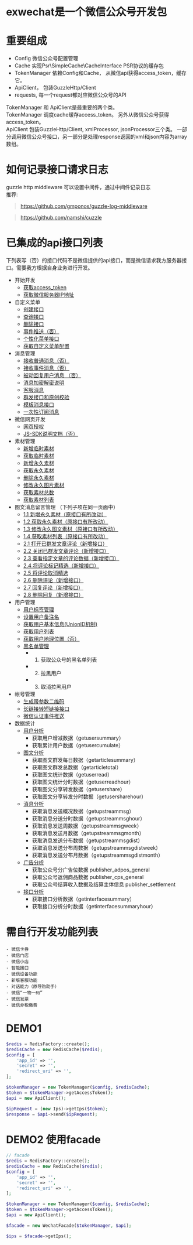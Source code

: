 # exwechat是一个微信公众号开发包

# 重要组成
- Config 微信公众号配置管理
- Cache  实现Psr\SimpleCache\CacheInterface PSR协议的缓存包
- TokenManager 依赖Config和Cache， 从微信api获得access_token，缓存它。
- ApiClient， 包装GuzzleHttp/Client
- requests, 每一个request都对应微信公众号的API

TokenManager 和 ApiClient是最重要的两个类。  
TokenManager 调度cache缓存access_token。 另外从微信公众号获得access_token。  
ApiClient 包装GuzzleHttp/Client, xmlProcessor, jsonProcessor三个类。
一部分调用微信公众号接口，另一部分是处理response返回的xml和json内容为array数组。


# 如何记录接口请求日志
guzzle http middleware 可以设置中间件，通过中间件记录日志  
推荐:
> https://github.com/gmponos/guzzle-log-middleware

> https://github.com/namshi/cuzzle

# 已集成的api接口列表
下列表写（否）的接口代码不是微信提供的api接口，而是微信请求我方服务器接口。需要我方根据自身业务进行开发。

 - 开始开发
    + [获取access_token](https://developers.weixin.qq.com/doc/offiaccount/Basic_Information/Get_access_token.html)
    + [获取微信服务器IP地址](https://developers.weixin.qq.com/doc/offiaccount/Basic_Information/Get_the_WeChat_server_IP_address.html)
 - 自定义菜单
    + [创建接口](https://developers.weixin.qq.com/doc/offiaccount/Custom_Menus/Creating_Custom-Defined_Menu.html)
    + [查询接口](https://developers.weixin.qq.com/doc/offiaccount/Custom_Menus/Querying_Custom_Menus.html)
    + [删除接口](https://developers.weixin.qq.com/doc/offiaccount/Custom_Menus/Deleting_Custom-Defined_Menu.html)
    + [事件推送（否）](https://developers.weixin.qq.com/doc/offiaccount/Custom_Menus/Custom_Menu_Push_Events.html)
    + [个性化菜单接口](https://developers.weixin.qq.com/doc/offiaccount/Custom_Menus/Personalized_menu_interface.html)
    + [获取自定义菜单配置](https://developers.weixin.qq.com/doc/offiaccount/Custom_Menus/Getting_Custom_Menu_Configurations.html)
 - 消息管理
    + [接收普通消息（否）](https://developers.weixin.qq.com/doc/offiaccount/Message_Management/Receiving_standard_messages.html)
    + [接收事件消息（否）](https://developers.weixin.qq.com/doc/offiaccount/Message_Management/Receiving_event_pushes.html)
    + [被动回复用户消息 （否）](https://developers.weixin.qq.com/doc/offiaccount/Message_Management/Passive_user_reply_message.html)
    + [消息加密解密说明](https://developers.weixin.qq.com/doc/offiaccount/Message_Management/Message_encryption_and_decryption_instructions.html)
    + [客服消息](https://developers.weixin.qq.com/doc/offiaccount/Message_Management/Service_Center_messages.html)
    + [群发接口和原创校验](https://developers.weixin.qq.com/doc/offiaccount/Message_Management/Batch_Sends_and_Originality_Checks.html)
    + [模板消息接口](https://developers.weixin.qq.com/doc/offiaccount/Message_Management/Template_Message_Interface.html)
    + [一次性订阅消息](https://developers.weixin.qq.com/doc/offiaccount/Message_Management/One-time_subscription_info.html)
 - 微信网页开发
    + [网页授权](https://developers.weixin.qq.com/doc/offiaccount/OA_Web_Apps/Wechat_webpage_authorization.html)
    + [JS-SDK说明文档（否）](https://developers.weixin.qq.com/doc/offiaccount/OA_Web_Apps/JS-SDK.html)
 - 素材管理
    + [新增临时素材](https://developers.weixin.qq.com/doc/offiaccount/Asset_Management/New_temporary_materials.html)
    + [获取临时素材](https://developers.weixin.qq.com/doc/offiaccount/Asset_Management/Get_temporary_materials.html)
    + [新增永久素材](https://developers.weixin.qq.com/doc/offiaccount/Asset_Management/Adding_Permanent_Assets.html)
    + [获取永久素材](https://developers.weixin.qq.com/doc/offiaccount/Asset_Management/Getting_Permanent_Assets.html)
    + [删除永久素材](https://developers.weixin.qq.com/doc/offiaccount/Asset_Management/Deleting_Permanent_Assets.html)
    + [修改永久图片素材](https://developers.weixin.qq.com/doc/offiaccount/Asset_Management/Editing_Permanent_Rich_Media_Assets.html)
    + [获取素材总数](https://developers.weixin.qq.com/doc/offiaccount/Asset_Management/Get_the_total_of_all_materials.html)
    + [获取素材列表](https://developers.weixin.qq.com/doc/offiaccount/Asset_Management/Get_materials_list.html)
 - 图文消息留言管理 （下列子项在同一页面中）
    + [1.1 新增永久素材（原接口有所改动）](https://developers.weixin.qq.com/doc/offiaccount/Comments_management/Image_Comments_Management_Interface.html)
    + [1.2 获取永久素材（原接口有所改动）](https://developers.weixin.qq.com/doc/offiaccount/Comments_management/Image_Comments_Management_Interface.html)
    + [1.3 修改永久图文素材（原接口有所改动）](https://developers.weixin.qq.com/doc/offiaccount/Comments_management/Image_Comments_Management_Interface.html)
    + [1.4 获取素材列表（原接口有所改动）](https://developers.weixin.qq.com/doc/offiaccount/Comments_management/Image_Comments_Management_Interface.html)
    + [2.1 打开已群发文章评论（新增接口）](https://developers.weixin.qq.com/doc/offiaccount/Comments_management/Image_Comments_Management_Interface.html)
    + [2.2 关闭已群发文章评论（新增接口）](https://developers.weixin.qq.com/doc/offiaccount/Comments_management/Image_Comments_Management_Interface.html)
    + [2.3 查看指定文章的评论数据（新增接口）](https://developers.weixin.qq.com/doc/offiaccount/Comments_management/Image_Comments_Management_Interface.html)
    + [2.4 将评论标记精选（新增接口）](https://developers.weixin.qq.com/doc/offiaccount/Comments_management/Image_Comments_Management_Interface.html)
    + [2.5 将评论取消精选](https://developers.weixin.qq.com/doc/offiaccount/Comments_management/Image_Comments_Management_Interface.html)
    + [2.6 删除评论（新增接口）](https://developers.weixin.qq.com/doc/offiaccount/Comments_management/Image_Comments_Management_Interface.html)
    + [2.7 回复评论（新增接口）](https://developers.weixin.qq.com/doc/offiaccount/Comments_management/Image_Comments_Management_Interface.html)
    + [2.8 删除回复（新增接口）](https://developers.weixin.qq.com/doc/offiaccount/Comments_management/Image_Comments_Management_Interface.html)
 - 用户管理
    + [用户标签管理](https://developers.weixin.qq.com/doc/offiaccount/User_Management/User_Tag_Management.html)
    + [设置用户备注名](https://developers.weixin.qq.com/doc/offiaccount/User_Management/Configuring_user_notes.html)
    + [获取用户基本信息(UnionID机制)](https://developers.weixin.qq.com/doc/offiaccount/User_Management/Get_users_basic_information_UnionID.html#UinonId)
    + [获取用户列表](https://developers.weixin.qq.com/doc/offiaccount/User_Management/Getting_a_User_List.html)
    + [获取用户地理位置（否）](https://developers.weixin.qq.com/doc/offiaccount/User_Management/Gets_a_users_location.html)
    + [黑名单管理](https://developers.weixin.qq.com/doc/offiaccount/User_Management/Manage_blacklist.html)
        - 1. 获取公众号的黑名单列表
        - 2. 拉黑用户
        - 3. 取消拉黑用户
 - 帐号管理
    + [生成带参数二维码](https://developers.weixin.qq.com/doc/offiaccount/Account_Management/Generating_a_Parametric_QR_Code.html)
    + [长链接转短链接接口](https://developers.weixin.qq.com/doc/offiaccount/Account_Management/URL_Shortener.html)
    + [微信认证事件推送](https://developers.weixin.qq.com/doc/offiaccount/Account_Management/Wechat_Accreditation_Event_Push.html)
 - 数据统计
    + [用户分析](https://developers.weixin.qq.com/doc/offiaccount/Analytics/User_Analysis_Data_Interface.html)
        - 获取用户增减数据（getusersummary）
        - 获取累计用户数据（getusercumulate）
    + [图文分析](https://developers.weixin.qq.com/doc/offiaccount/Analytics/Graphic_Analysis_Data_Interface.html)
        - 获取图文群发每日数据（getarticlesummary）
        - 获取图文群发总数据（getarticletotal）
        - 获取图文统计数据（getuserread）
        - 获取图文统计分时数据（getuserreadhour）
        - 获取图文分享转发数据（getusershare）
        - 获取图文分享转发分时数据（getusersharehour）
    + [消息分析](https://developers.weixin.qq.com/doc/offiaccount/Analytics/Message_analysis_data_interface.html)
        - 获取消息发送概况数据（getupstreammsg）
        - 获取消息分送分时数据（getupstreammsghour）
        - 获取消息发送周数据（getupstreammsgweek）
        - 获取消息发送月数据（getupstreammsgmonth）
        - 获取消息发送分布数据（getupstreammsgdist）
        - 获取消息发送分布周数据（getupstreammsgdistweek）
        - 获取消息发送分布月数据（getupstreammsgdistmonth）
    + [广告分析](https://developers.weixin.qq.com/doc/offiaccount/Analytics/Ad_Analysis.html)
        - 获取公众号分广告位数据 publisher_adpos_general
        - 获取公众号返佣商品数据 publisher_cps_general
        - 获取公众号结算收入数据及结算主体信息 publisher_settlement
    + [接口分析](https://developers.weixin.qq.com/doc/offiaccount/Analytics/Analytics_API.html)
        - 获取接口分析数据（getinterfacesummary）
        - 获取接口分析分时数据（getinterfacesummaryhour）

# 需自行开发功能列表
    - 微信卡券
    - 微信门店
    - 微信小店
    - 智能接口
    - 微信设备功能
    - 新版客服功能
    - 对话能力（原导购助手）
    - 微信“一物一码”
    - 微信发票
    - 微信非税缴费

# DEMO1
```php
$redis = RedisFactory::create();
$redisCache = new RedisCache($redis);
$config = [
    'app_id' => '',
    'secret' => '',
    'redirect_uri' => '',
];

$tokenManager = new TokenManager($config, $redisCache);
$token = $tokenManager->getAccessToken();
$api = new ApiClient();

$ipRequest = (new Ips)->getIps($token);
$response = $api->send($ipRequest);
```

# DEMO2 使用facade
```php
// facade
$redis = RedisFactory::create();
$redisCache = new RedisCache($redis);
$config = [
    'app_id' => '',
    'secret' => '',
    'redirect_uri' => '',
];

$tokenManager = new TokenManager($config, $redisCache);
$token = $tokenManager->getAccessToken();
$api = new ApiClient();

$facade = new WechatFacade($tokenManager, $api);

$ips = $facade->getIps();
```
